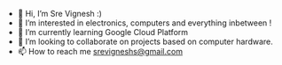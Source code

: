 - 👋 Hi, I’m Sre Vignesh :)
- 👀 I’m interested in electronics, computers and everything inbetween !
- 🌱 I’m currently learning Google Cloud Platform
- 💞️ I’m looking to collaborate on projects based on computer hardware.
- 📫 How to reach me srevigneshs@gmail.com

<!---
srev98/srev98 is a ✨ special ✨ repository because its `README.md` (this file) appears on your GitHub profile.
You can click the Preview link to take a look at your changes.
--->
